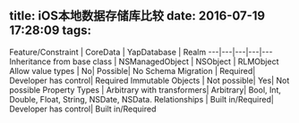 title: iOS本地数据存储库比较
date: 2016-07-19 17:28:09
tags:
---

Feature/Constraint | CoreData | YapDatabase | Realm
---|---|---|---|---
Inheritance from base class | NSManagedObject | NSObject | RLMObject
Allow value types | No| Possible| No
Schema Migration | Required| Developer has control| Required
Immutable Objects | Not possible| Yes| Not possible
Property Types | Arbitrary with transformers| Arbitrary| Bool, Int, Double, Float, String, NSDate, NSData.
Relationships | Built in/Required| Developer has control| Built in/Required